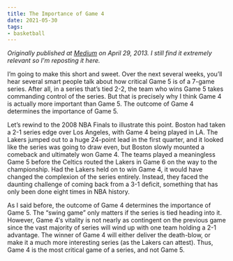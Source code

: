 ```yaml
---
title: The Importance of Game 4
date: 2021-05-30
tags: 
- basketball
---
```

*Originally published at [Medium](https://medium.com/@chrisofspades/the-importance-of-game-4-ab7f13d46b8a) on April 29, 2013. I still find it extremely relevant so I'm reposting it here.*

I’m going to make this short and sweet. Over the next several weeks, you’ll hear several smart people talk about how critical Game 5 is of a 7-game series. After all, in a series that’s tied 2-2, the team who wins Game 5 takes commanding control of the series. But that is precisely why I think Game 4 is actually more important than Game 5. The outcome of Game 4 determines the importance of Game 5.

Let’s rewind to the 2008 NBA Finals to illustrate this point. Boston had taken a 2-1 series edge over Los Angeles, with Game 4 being played in LA. The Lakers jumped out to a huge 24-point lead in the first quarter, and it looked like the series was going to draw even, but Boston slowly mounted a comeback and ultimately won Game 4. The teams played a meaningless Game 5 before the Celtics routed the Lakers in Game 6 on the way to the championship. Had the Lakers held on to win Game 4, it would have changed the complexion of the series entirely. Instead, they faced the daunting challenge of coming back from a 3-1 deficit, something that has only been done eight times in NBA history.

As I said before, the outcome of Game 4 determines the importance of Game 5. The “swing game” only matters if the series is tied heading into it. However, Game 4′s vitality is not nearly as contingent on the previous game since the vast majority of series will wind up with one team holding a 2-1 advantage. The winner of Game 4 will either deliver the death-blow, or make it a much more interesting series (as the Lakers can attest). Thus, Game 4 is the most critical game of a series, and not Game 5.